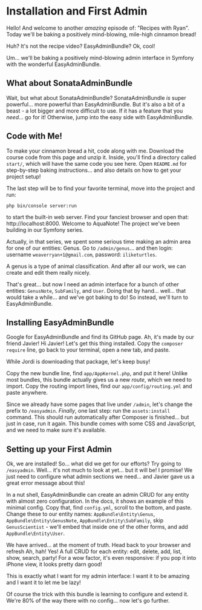 # Installation and First Admin

Hello! And welcome to another *amazing* episode of: "Recipes with Ryan". Today
we'll be baking a positively mind-blowing, mile-high cinnamon bread!

Huh? It's not the recipe video? EasyAdminBundle? Ok, cool!

Um... we'll be baking a positively mind-blowing admin interface in Symfony
with the wonderful EasyAdminBundle.

## What about SonataAdminBundle

Wait, but what about SonataAdminBundle? SonataAdminBundle *is* super powerful... more
powerful than EasyAdminBundle. But it's also a bit of a beast - a lot bigger and
more difficult to use. If it has a feature that you *need*... go for it!
Otherwise, jump into the easy side with EasyAdminBundle.

## Code with Me!

To make your cinnamon bread a hit, code along with me. Download the course code
from this page and unzip it. Inside, you'll find a directory called `start/`,
which will have the same code you see here. Open `README.md` for step-by-step
baking instructions... and also details on how to get your project setup!

The last step will be to find your favorite terminal, move into the project and run:

```terminal
php bin/console server:run
```

to start the built-in web server. Find your fanciest browser and open that:
http://localhost:8000. Welcome to AquaNote! The project we've been building in
our Symfony series.

Actually, in that series, we spent some serious time making an admin area for one
of our entities: Genus. Go to `/admin/genus`... and then login: username `weaverryan+1@gmail.com`,
password: `iliketurtles`.

A genus is a type of animal classification. And after all our work, we can create
and edit them really nicely.

That's great... but now I need an admin interface for a bunch of other entities:
`GenusNote`, `SubFamily`, and `User`. Doing that by hand... well... that would
take a while... and we've got baking to do! So instead, we'll turn to EasyAdminBundle.

## Installing EasyAdminBundle

Google for EasyAdminBundle and find its GitHub page. Ah, it's made by our friend Javier!
Hi Javier! Let's get this thing installed. Copy the `composer require` line, go back
to your terminal, open a new tab, and paste.

While Jordi is downloading that package, let's keep busy!

Copy the new bundle line, find `app/AppKernel.php`, and put it here! Unlike most
bundles, this bundle actually gives us a new *route*, which we need to import. Copy 
the routing import lines, find our `app/config/routing.yml` and paste anywhere.

Since we already have some pages that live under `/admin`, let's change the prefix
to `/easyadmin`. *Finally*, one last step: run the `assets:install` command. This
should run automatically after Composer is finished... but just in case, run it again.
This bundle comes with some CSS and JavaScript, and we need to make sure it's available.

## Setting up your First Admin

Ok, we are installed! So... what did we get for our efforts? Try going to
`/easyadmin`. Well... it's not much to look at yet... but it will be! I promise!
We just need to configure what admin sections we need... and Javier gave us a great
error message about this!

In a nut shell, EasyAdminBundle can create an admin CRUD for any entity with almost
zero configuration. In the docs, it shows an example of this minimal config. Copy
that, find `config.yml`, scroll to the bottom, and paste. Change these
to our entity names: `AppBundle\Entity\Genus`, `AppBundle\Entity\GenusNote`,
`AppBundle\Entity\SubFamily`, skip `GenusScientist` - we'll embed that inside one
of the other forms, and add `AppBundle\Entity\User`.

We have arrived... at the moment of truth. Head back to your browser and refresh
Ah, hah! Yes! A full CRUD for each entity: edit, delete, add, list, show, search,
party! For a wow factor, it's even responsive: if you pop it into iPhone view, it
looks pretty darn good!

This is exactly what I want for my admin interface: I want it to be amazing and
I want it to let me be lazy!

Of course the trick with this bundle is learning to configure and extend it. We're
80% of the way there with no config... now let's go further.
